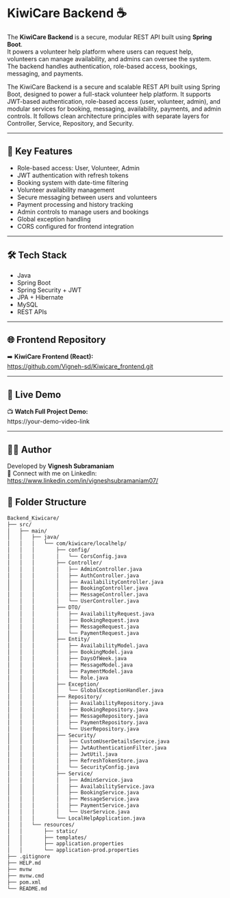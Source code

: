 # KiwiCare Backend ☕️

The **KiwiCare Backend** is a secure, modular REST API built using **Spring Boot**.  
It powers a volunteer help platform where users can request help, volunteers can manage availability, and admins can oversee the system.  
The backend handles authentication, role-based access, bookings, messaging, and payments.

The KiwiCare Backend is a secure and scalable REST API built using Spring Boot, designed to power a full-stack volunteer help platform. 
It supports JWT-based authentication, role-based access (user, volunteer, admin), and modular services for booking, messaging, availability, 
payments, and admin controls. It follows clean architecture principles with separate layers for Controller, Service, Repository, and Security.

---

## 🔐 Key Features

- Role-based access: User, Volunteer, Admin  
- JWT authentication with refresh tokens  
- Booking system with date-time filtering  
- Volunteer availability management  
- Secure messaging between users and volunteers  
- Payment processing and history tracking  
- Admin controls to manage users and bookings  
- Global exception handling  
- CORS configured for frontend integration

---

## 🛠 Tech Stack

- Java  
- Spring Boot  
- Spring Security + JWT  
- JPA + Hibernate  
- MySQL
- REST APIs

---

## 🌐 Frontend Repository

➡️ **KiwiCare Frontend (React):**  
https://github.com/Vigneh-sd/Kiwicare_frontend.git

---

## 🎥 Live Demo

📺 **Watch Full Project Demo:**  
https://your-demo-video-link

---

## 👨‍💻 Author

Developed by **Vignesh Subramaniam**  
📧 Connect with me on LinkedIn:  
https://www.linkedin.com/in/vigneshsubramaniam07/


## 📁 Folder Structure

```bash
Backend_Kiwicare/
├── src/
│   ├── main/
│   │   ├── java/
│   │   │   └── com/kiwicare/localhelp/
│   │   │       ├── config/
│   │   │       │   └── CorsConfig.java
│   │   │       ├── Controller/
│   │   │       │   ├── AdminController.java
│   │   │       │   ├── AuthController.java
│   │   │       │   ├── AvailabilityController.java
│   │   │       │   ├── BookingController.java
│   │   │       │   ├── MessageController.java
│   │   │       │   └── UserController.java
│   │   │       ├── DTO/
│   │   │       │   ├── AvailabilityRequest.java
│   │   │       │   ├── BookingRequest.java
│   │   │       │   ├── MessageRequest.java
│   │   │       │   └── PaymentRequest.java
│   │   │       ├── Entity/
│   │   │       │   ├── AvailabilityModel.java
│   │   │       │   ├── BookingModel.java
│   │   │       │   ├── DaysOfWeek.java
│   │   │       │   ├── MessageModel.java
│   │   │       │   ├── PaymentModel.java
│   │   │       │   └── Role.java
│   │   │       ├── Exception/
│   │   │       │   └── GlobalExceptionHandler.java
│   │   │       ├── Repository/
│   │   │       │   ├── AvailabilityRepository.java
│   │   │       │   ├── BookingRepository.java
│   │   │       │   ├── MessageRepository.java
│   │   │       │   ├── PaymentRepository.java
│   │   │       │   └── UserRepository.java
│   │   │       ├── Security/
│   │   │       │   ├── CustomUserDetailsService.java
│   │   │       │   ├── JwtAuthenticationFilter.java
│   │   │       │   ├── JwtUtil.java
│   │   │       │   ├── RefreshTokenStore.java
│   │   │       │   └── SecurityConfig.java
│   │   │       ├── Service/
│   │   │       │   ├── AdminService.java
│   │   │       │   ├── AvailabilityService.java
│   │   │       │   ├── BookingService.java
│   │   │       │   ├── MessageService.java
│   │   │       │   ├── PaymentService.java
│   │   │       │   └── UserService.java
│   │   │       └── LocalHelpApplication.java
│   │   └── resources/
│   │       ├── static/
│   │       ├── templates/
│   │       ├── application.properties
│   │       └── application-prod.properties
├── .gitignore
├── HELP.md
├── mvnw
├── mvnw.cmd
├── pom.xml
└── README.md
